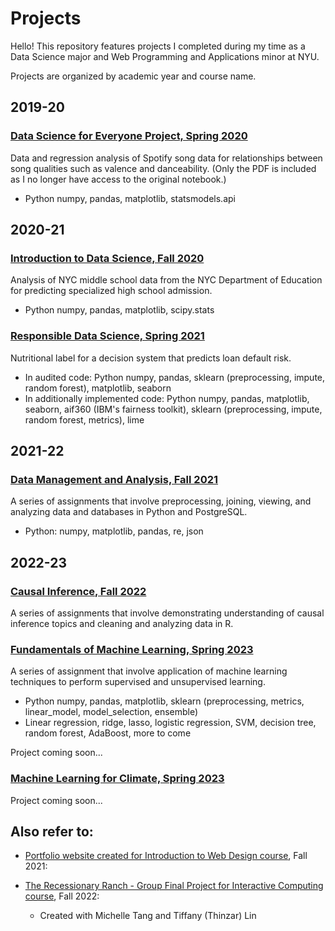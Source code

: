 # Projects
Hello! This repository features projects I completed during my time as a Data Science major and Web Programming and Applications minor at NYU.

Projects are organized by academic year and course name.

## 2019-20
### [Data Science for Everyone Project, Spring 2020](<2019-20/Erin Choi DS4E Final Project.pdf>)
Data and regression analysis of Spotify song data for relationships between song qualities such as valence and danceability. (Only the PDF is included as I no longer have access to the original notebook.)
* Python numpy, pandas, matplotlib, statsmodels.api

## 2020-21
### [Introduction to Data Science, Fall 2020](<2020-21/introduction to data science>)
Analysis of NYC middle school data from the NYC Department of Education for predicting specialized high school admission.
* Python numpy, pandas, matplotlib, scipy.stats

### [Responsible Data Science, Spring 2021](<2020-21/responsible data science>)
Nutritional label for a decision system that predicts loan default risk. 
* In audited code: Python numpy, pandas, sklearn (preprocessing, impute, random forest), matplotlib, seaborn
* In additionally implemented code: Python numpy, pandas, matplotlib, seaborn, aif360 (IBM's fairness toolkit), sklearn (preprocessing, impute, random forest, metrics), lime

## 2021-22
### [Data Management and Analysis, Fall 2021](<2021-22/data management and analysis>)
A series of assignments that involve preprocessing, joining, viewing, and analyzing data and databases in Python and PostgreSQL.
* Python: numpy, matplotlib, pandas, re, json

## 2022-23
### [Causal Inference, Fall 2022](<2022-23/causal inference>)
A series of assignments that involve demonstrating understanding of causal inference topics and cleaning and analyzing data in R.

### [Fundamentals of Machine Learning, Spring 2023](<2022-23/fundamentals of machine learning>)
A series of assignment that involve application of machine learning techniques to perform supervised and unsupervised learning.
* Python numpy, pandas, matplotlib, sklearn (preprocessing, metrics, linear_model, model_selection, ensemble)
* Linear regression, ridge, lasso, logistic regression, SVM, decision tree, random forest, AdaBoost, more to come

Project coming soon...

### [Machine Learning for Climate, Spring 2023](<2022-23/machine learning for climate>)
Project coming soon...

## Also refer to: 
* [Portfolio website created for Introduction to Web Design course](https://github.com/erinchoi2001/erinchoi2001.github.io), Fall 2021: 

* [The Recessionary Ranch - Group Final Project for Interactive Computing course](https://github.com/tangym27/recessionary-ranch), Fall 2022: 
  * Created with Michelle Tang and Tiffany (Thinzar) Lin
